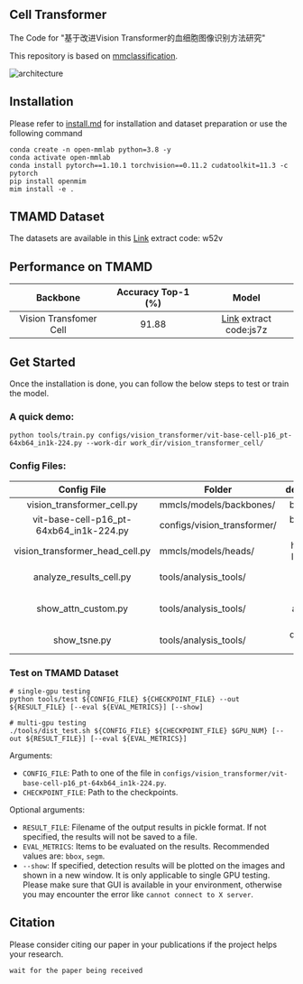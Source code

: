 ## Cell Transformer

The Code for "基于改进Vision Transformer的血细胞图像识别方法研究"

This repository is based on [mmclassification](https://github.com/open-mmlab/mmclassification/).

![architecture](https://s2.loli.net/2022/02/25/i1zLKmHflNMp3kw.png)

## Installation

Please refer to [install.md](https://mmclassification.readthedocs.io/en/latest/install.html) for installation and dataset preparation or use the following command

```
conda create -n open-mmlab python=3.8 -y
conda activate open-mmlab
conda install pytorch==1.10.1 torchvision==0.11.2 cudatoolkit=11.3 -c pytorch
pip install openmim
mim install -e .
```
## TMAMD Dataset
The datasets are available in this  [Link](https://pan.baidu.com/s/1CnUzgsPqKLIsz5TB2WSZcw) extract code: w52v
## Performance on TMAMD

| Backbone              |  Accuracy Top-1 (%)  |  Model      |
| :-------------------: | :---------------: | :--------: |
| Vision Transfomer Cell | 91.88     | [Link](https://pan.baidu.com/s/1NUOFaVCriodqvzlRIh7exw )  extract code:js7z |

## Get Started

Once the installation is done, you can follow the below steps to test or train the model.

### A quick demo:

```shell
python tools/train.py configs/vision_transformer/vit-base-cell-p16_pt-64xb64_in1k-224.py --work-dir work_dir/vision_transformer_cell/
```
### Config Files:

|               Config File               | Folder                      |    description     |
| :-------------------------------------: | --------------------------- | :----------------: |
|       vision_transformer_cell.py        | mmcls/models/backbones/     |      backbone      |
| vit-base-cell-p16_pt-64xb64_in1k-224.py | configs/vision_transformer/ |  backbone config   |
|     vision_transformer_head_cell.py     | mmcls/models/heads/         | head and loss func |
|         analyze_results_cell.py         | tools/analysis_tools/       |   analyze result   |
|           show_attn_custom.py           | tools/analysis_tools/       | draw attention map |
|              show_tsne.py               | tools/analysis_tools/       |   draw tsne map    |

### Test on TMAMD Dataset

```shell
# single-gpu testing
python tools/test ${CONFIG_FILE} ${CHECKPOINT_FILE} --out ${RESULT_FILE} [--eval ${EVAL_METRICS}] [--show]

# multi-gpu testing
./tools/dist_test.sh ${CONFIG_FILE} ${CHECKPOINT_FILE} $GPU_NUM} [--out ${RESULT_FILE}] [--eval ${EVAL_METRICS}]
```

Arguments:
- `CONFIG_FILE`: Path to one of the file in `configs/vision_transformer/vit-base-cell-p16_pt-64xb64_in1k-224.py`.
- `CHECKPOINT_FILE`: Path to the checkpoints.

Optional arguments:
- `RESULT_FILE`: Filename of the output results in pickle format. If not specified, the results will not be saved to a file.
- `EVAL_METRICS`: Items to be evaluated on the results. Recommended values are: `bbox`, `segm`.
- `--show`: If specified, detection results will be plotted on the images and shown in a new window. It is only applicable to single GPU testing. Please make sure that GUI is available in your environment, otherwise you may encounter the error like `cannot connect to X server`.


## Citation

Please consider citing our paper in your publications if the project helps your research.

```shell
wait for the paper being received
```

